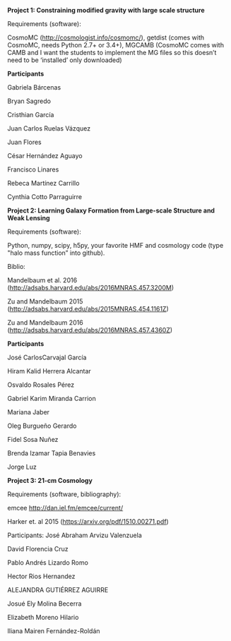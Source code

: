 **Project 1: Constraining modified gravity with large scale structure**

  Requirements (software):

  CosmoMC (http://cosmologist.info/cosmomc/), getdist (comes with CosmoMC, needs Python 2.7+ or 3.4+), MGCAMB
  (CosmoMC comes with CAMB and I want the students to implement the MG files so this doesn’t need to be ‘installed’ only downloaded)

  **Participants**
  
  Gabriela Bárcenas
  
  Bryan Sagredo
  
  Cristhian García
  
  Juan Carlos Ruelas Vázquez
  
  Juan Flores 
  
  César Hernández Aguayo
  
  Francisco Linares
  
  Rebeca Martínez Carrillo

  Cynthia Cotto Parraguirre





**Project 2: Learning Galaxy Formation from Large-scale Structure and Weak Lensing**

  Requirements (software):

  Python, numpy, scipy, h5py, your favorite HMF and cosmology code (type "halo mass function” into github).

  Biblio:

  Mandelbaum et al. 2016 (http://adsabs.harvard.edu/abs/2016MNRAS.457.3200M)

  Zu and Mandelbaum 2015 (http://adsabs.harvard.edu/abs/2015MNRAS.454.1161Z)

  Zu and Mandelbaum 2016 (http://adsabs.harvard.edu/abs/2016MNRAS.457.4360Z)
  
  **Participants**
  
  José CarlosCarvajal García
  
  Hiram Kalid Herrera Alcantar
  
  Osvaldo Rosales Pérez
  
  Gabriel Karim Miranda Carrion
  
  Mariana Jaber
  
  Oleg Burgueño Gerardo
  
  Fidel Sosa Nuñez
  
  Brenda Izamar Tapia Benavies
  
  Jorge Luz



**Project 3: 21-cm Cosmology**


  Requirements (software, bibliography):


  emcee http://dan.iel.fm/emcee/current/


  Harker et. al 2015 (https://arxiv.org/pdf/1510.00271.pdf)
  
  Participants: 
  José Abraham Arvizu Valenzuela
  
  David Florencia Cruz
  
  Pablo Andrés Lizardo Romo
  
  Hector Rios Hernandez
  
  ALEJANDRA GUTIÉRREZ AGUIRRE
  
  Josué Ely Molina Becerra
  
  Elizabeth Moreno Hilario
  
  Iliana Mairen Fernández-Roldán

